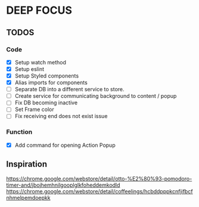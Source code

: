 # DEEP FOCUS

## TODOS

### Code
- [x] Setup watch method
- [x] Setup eslint
- [x] Setup Styled components
- [x] Alias imports for components
- [ ] Separate DB into a different service to store.
- [ ] Create service for communicating background to content / popup
- [ ] Fix DB becoming inactive
- [ ] Set Frame color
- [ ] Fix receiving end does not exist issue

### Function
- [x] Add command for opening Action Popup


## Inspiration
https://chrome.google.com/webstore/detail/otto-%E2%80%93-pomodoro-timer-and/jbojhemhnilgooplglkfoheddemkodld
https://chrome.google.com/webstore/detail/coffeelings/hcbddpppkcnfjifbcfnhmelpemdoepkk